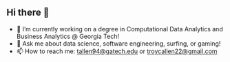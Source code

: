 ## Hi there 👋
- 🔭 I’m currently working on a degree in Computational Data Analytics and Business Analytics @ Georgia Tech!
- 💬 Ask me about data science, software engineering, surfing, or gaming!
- 📫 How to reach me: tallen94@gatech.edu or troycallen22@gmail.com

